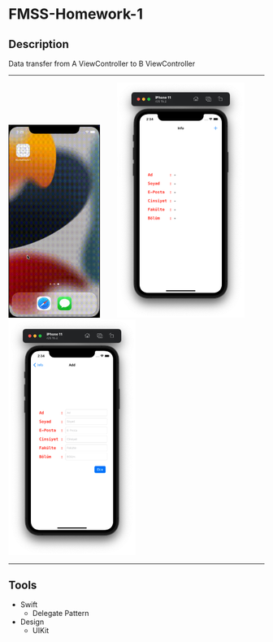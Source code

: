 # FMSS-Homework-1

## Description

Data transfer from A ViewController to B ViewController

---
[<img src="gif/App.gif" width="180" height="380"/>]()
[<img src="images/1.png" width="250" style="margin-left: 30px"/>]()
[<img src="images/2.png" width="250"/>]()

---

## Tools
- Swift
    - Delegate Pattern
- Design
    - UIKit
